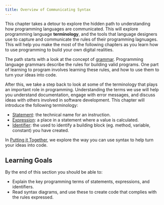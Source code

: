 ```yaml
---
title: Overview of Communicating Syntax
---
```


This chapter takes a detour to explore the hidden path to understanding how programming languages are communicated. This will explore programming language **terminology**, and the tools that language designers use to capture and communicate the rules of their programming lagnuages. This will help you make the most of the following chapters as you learn how to use programming to build your own digital realities.

The path starts with a look at the concept of [grammar](./1-concepts/01-grammar). Programming language grammars describe the rules for building valid programs. One part of learning to program involves learning these rules, and how to use them to turn your ideas into code.

After this, we take a step back to look at some of the terminology that plays an important role in programming. Understanding the terms we use will help you understand documentation, engage with error messages, and discuss ideas with others involved in software development. This chapter will introduce the following terminology:

- [Statement](./1-concepts/02-statement): the technical name for an instruction.
- [Expression](./1-concepts/03-expression): a place in a statement where a value is calculated.
- [Identifier](./1-concepts/04-identifier): the used to identify a building block (eg. method, variable, constant) you have created.

In [Putting it Together](./2-put-together), we explore the way you can use syntax to help turn your ideas into code.

## Learning Goals

By the end of this section you should be able to:

- Explain the key programming terms of statements, expressions, and identifiers.
- Read syntax diagrams, and use these to create code that complies with the rules expressed.
